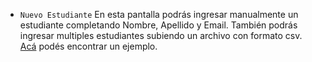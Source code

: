 * `Nuevo Estudiante` En esta pantalla podrás ingresar manualmente un estudiante completando Nombre, Apellido y Email. También podrás ingresar multiples estudiantes subiendo un archivo con formato csv. <a href="https://raw.githubusercontent.com/MumukiProject/mumuki-guia-text-primeros-pasos-en-el-aula/master/00003_Agregando%20estudiantes/estudiantes.csv" download> Acá</a> podés encontrar un ejemplo.

<div class="mu-browser" style="padding:0"> 
</div>